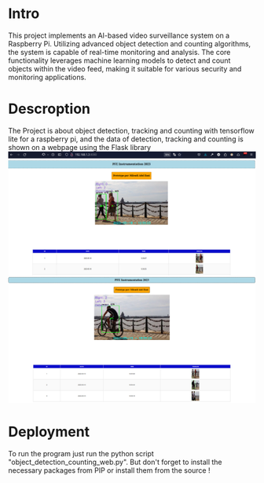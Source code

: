# Intro

This project implements an AI-based video surveillance system on a Raspberry Pi.
Utilizing advanced object detection and counting algorithms, the system is capable of real-time monitoring and analysis.
The core functionality leverages machine learning models to detect and count objects within the video feed,
making it suitable for various security and monitoring applications.

# Descroption

The Project is about object detection, tracking and counting with tensorflow lite for a raspberry pi,
and the data of detection, tracking and counting is shown on a webpage using the Flask library
![pageweb1](/demo/pageweb_all1.png)
![pageweb2](/demo/pageweb_all2.png)

# Deployment

To run the program just run the python script "object_detection_counting_web.py".
But don't forget to install the necessary packages from PIP or install them from the source !
